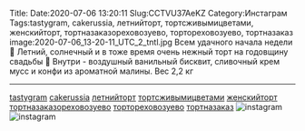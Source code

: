 Title:
Date:2020-07-06 13:20:11
Slug:CCTVU37AeKZ
Category:Инстаграм
Tags:tastygram, cakerussia, летнийторт, тортсживымицветами, женскийторт, тортназаказореховозуево, тортореховозуево, тортназаказ
image:2020-07-06_13-20-11_UTC_2_tntl.jpg
Всем удачного начала недели🥰
Летний, солнечный и в тоже время очень нежный торт на годовщину свадьбы 💝
Внутри - воздушный ванильный бисквит, сливочный крем мусс и конфи из ароматной малины. 
Вес 2,2 кг
_________________________
[tastygram]({tag}tastygram) [cakerussia]({tag}cakerussia) [летнийторт]({tag}летнийторт) [тортсживымицветами]({tag}тортсживымицветами) [женскийторт]({tag}женскийторт) [тортназаказореховозуево]({tag}тортназаказореховозуево) [тортореховозуево]({tag}тортореховозуево) [тортназаказ]({tag}тортназаказ)
![instagram]({attach}images/2020-07-06_13-20-11_UTC_2.jpg)
![instagram]({attach}images/2020-07-06_13-20-11_UTC_1.jpg)
